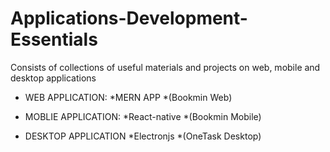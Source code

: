 # Applications-Development-Essentials
Consists of collections of useful materials and projects on web, mobile and desktop applications

* WEB APPLICATION:
   *MERN APP
      *(Bookmin Web)
   
* MOBLIE APPLICATION:
   *React-native
      *(Bookmin Mobile)
   
* DESKTOP APPLICATION
   *Electronjs
       *(OneTask Desktop)
